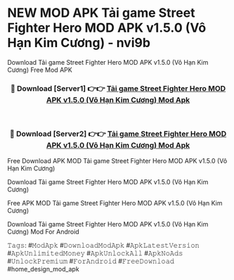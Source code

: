 # NEW MOD APK Tải game Street Fighter Hero MOD APK v1.5.0 (Vô Hạn Kim Cương) - nvi9b
Download Tải game Street Fighter Hero MOD APK v1.5.0 (Vô Hạn Kim Cương) Free Mod APK

<div align="center">
<h3>🔴 Download [Server1] 👉👉 <a href="https://apk-comot.site?title=Tải_game_Street_Fighter_Hero_MOD_APK_v1.5.0_(Vô_Hạn_Kim_Cương)">Tải game Street Fighter Hero MOD APK v1.5.0 (Vô Hạn Kim Cương) Mod Apk</a></h3><br>

<h3>🔴 Download [Server2] 👉👉 <a href="https://apk-comot.site?title=Tải_game_Street_Fighter_Hero_MOD_APK_v1.5.0_(Vô_Hạn_Kim_Cương)">Tải game Street Fighter Hero MOD APK v1.5.0 (Vô Hạn Kim Cương) Mod Apk</a></h3>
</div>


Free Download APK MOD Tải game Street Fighter Hero MOD APK v1.5.0 (Vô Hạn Kim Cương)

Download Tải game Street Fighter Hero MOD APK v1.5.0 (Vô Hạn Kim Cương) 

Free APK MOD Tải game Street Fighter Hero MOD APK v1.5.0 (Vô Hạn Kim Cương) 

Download Tải game Street Fighter Hero MOD APK v1.5.0 (Vô Hạn Kim Cương) Mod For Android

𝚃𝚊𝚐𝚜: #𝙼𝚘𝚍𝙰𝚙𝚔 #𝙳𝚘𝚠𝚗𝚕𝚘𝚊𝚍𝙼𝚘𝚍𝙰𝚙𝚔 #𝙰𝚙𝚔𝙻𝚊𝚝𝚎𝚜𝚝𝚅𝚎𝚛𝚜𝚒𝚘𝚗 #𝙰𝚙𝚔𝚄𝚗𝚕𝚒𝚖𝚒𝚝𝚎𝚍𝙼𝚘𝚗𝚎𝚢 #𝙰𝚙𝚔𝚄𝚗𝚕𝚘𝚌𝚔𝙰𝚕𝚕 #𝙰𝚙𝚔𝙽𝚘𝙰𝚍𝚜 #𝚄𝚗𝚕𝚘𝚌𝚔𝙿𝚛𝚎𝚖𝚒𝚞𝚖 #𝙵𝚘𝚛𝙰𝚗𝚍𝚛𝚘𝚒𝚍 #𝙵𝚛𝚎𝚎𝙳𝚘𝚠𝚗𝚕𝚘𝚊𝚍 #home_design_mod_apk